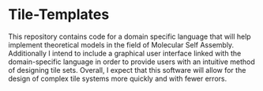 # Tile-Templates
This repository contains code for a domain specific language that will help implement theoretical models in the field of Molecular Self Assembly. Additionally I intend to include a graphical user interface linked with the domain-specific language in order to provide users with an intuitive method of designing tile sets. Overall, I expect that this software will allow for the design of complex tile systems more quickly and with fewer errors.

